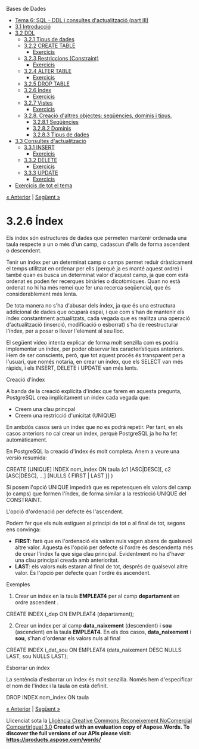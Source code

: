 Bases de Dades

- [Tema 6: SQL - DDL i consultes d'actualització (part III)](index.md)
- [3.1 Introducció](31_introducci.md)
- [3.2 DDL](32_ddl.md) 
  - [3.2.1 Tipus de dades](321_tipus_de_dades.md)
  - [3.2.2 CREATE TABLE](322_create_table.md) 
    - [Exercicis](exercicis.md)
  - [3.2.3 Restriccions (Constraint)](323_restriccions_constraint.md) 
    - [Exercicis](exercicis0.md)
  - [3.2.4 ALTER TABLE](324_alter_table.md) 
    - [Exercicis](exercicis1.md)
  - [3.2.5 DROP TABLE](325_drop_table.md)
  - [3.2.6 Índex](326_ndex.md) 
    - [Exercicis](exercicis2.md)
  - [3.2.7 Vistes](327_vistes.md) 
    - [Exercicis](exercicis3.md)
  - [3.2.8. Creació d'altres objectes: seqüències, dominis i tipus.](328_creaci_daltres_objectes_seqncies_dominis_i_tipus.md) 
    - [3.2.8.1 Seqüències](3281_seqncies.md)
    - [3.2.8.2 Dominis](3282_dominis.md)
    - [3.2.8.3 Tipus de dades](3283_tipus_de_dades.md)
- [3.3 Consultes d'actualització](33_consultes_dactualitzaci.md) 
  - [3.3.1 INSERT](331_insert.md) 
    - [Exercicis](exercicis4.md)
  - [3.3.2 DELETE](332_delete.md) 
    - [Exercicis](exercicis5.md)
  - [3.3.3 UPDATE](333_update.md) 
    - [Exercicis](exercicis6.md)
- [Exercicis de tot el tema](exercicis_de_tot_el_tema.md)

[« Anterior](325_drop_table.md) | [Següent »](exercicis2.md)
# <a name="main"></a>**3.2.6 Índex**


Els índex són estructures de dades que permeten mantenir ordenada una taula respecte a un o més d'un camp, cadascun d'ells de forma ascendent o descendent.

Tenir un índex per un determinat camp o camps permet reduir dràsticament el temps utilitzat en ordenar per ells (perquè ja es manté aquest ordre) i també quan es busca un determinat valor d'aquest camp, ja que com està ordenat es poden fer recerques binàries o dicotòmiques. Quan no està ordenat no hi ha més remei que fer una recerca seqüencial, que és considerablement més lenta.

De tota manera no s'ha d'abusar dels índex, ja que és una estructura addicional de dades que ocuparà espai, i que com s'han de mantenir els índex constantment actualitzats, cada vegada que es realitza una operació d'actualització (inserció, modificació o esborrat) s'ha de reestructurar l'índex, per a posar o llevar l'element al seu lloc.

El següent vídeo intenta explicar de forma molt senzilla com es podria implementar un índex, per poder observar les característiques anteriors. Hem de ser conscients, però, que tot aquest procés és transparent per a l'usuari, que només notaria, en crear un índex, que els SELECT van més ràpids, i els INSERT, DELETE i UPDATE van més lents.





Creació d'índex

A banda de la creació explícita d'índex que farem en aquesta pregunta, PostgreSQL crea implícitament un índex cada vegada que:

- Creem una clau princpal
- Creem una restricció d'unicitat (UNIQUE)

En ambdós casos serà un índex que no es podrà repetir. Per tant, en els casos anteriors no cal crear un índex, perquè PostgreSQL ja ho ha fet automàticament.

En PostgreSQL la creació d'índex és molt completa. Anem a veure una versió resumida:

CREATE [UNIQUE] INDEX nom\_índex 
ON taula (c1 [ASC|DESC][, c2 [ASC|DESC], ...] [NULLS { FIRST | LAST }] )

Si posem l'opció UNIQUE impedirà que es repetesquen els valors del camp (o camps) que formen l'índex, de forma similar a la restricció UNIQUE del CONSTRAINT.

L'opció d'ordenació per defecte és l'ascendent.

Podem fer que els nuls estiguen al principi de tot o al final de tot, segons ens convinga:

- **FIRST**: farà que en l'ordenació els valors nuls vagen abans de qualsevol altre valor. Aquesta és l'opció per defecte si l'ordre és descendenta més de crear l'índex fa que siga clau principal. Evidentment no ha d'haver una clau principal creada amb anterioritat.
- **LAST**: els valors nuls estaran al final de tot, després de qualsevol altre valor. És l'opció per defecte quan l'ordre és ascendent.



Exemples

1. Crear un índex en la taula **EMPLEAT4** per al camp **departament** en ordre ascendent .

CREATE INDEX i\_dep ON EMPLEAT4 (departament);



2. Crear un index per al camp **data\_naixement** (descendent) i **sou** (ascendent) en la taula **EMPLEAT4**. En els dos casos, **data\_naixement** i **sou**, s'han d'ordenar els valors nuls al final

CREATE INDEX i\_dat\_sou ON EMPLEAT4 (data\_naixement DESC NULLS LAST, sou NULLS LAST);

Esborrar un índex 

La sentència d'esborrar un índex és molt senzilla. Només hem d'especificar el nom de l'índex i la taula on està definit. 

DROP INDEX nom\_índex ON taula 

[« Anterior](325_drop_table.md) | [Següent »](exercicis2.md)

Llicenciat sota la [Llicència Creative Commons Reconeixement NoComercial CompartirIgual 3.0](http://creativecommons.org/licenses/by-nc-sa/3.0/)
**Created with an evaluation copy of Aspose.Words. To discover the full versions of our APIs please visit: https://products.aspose.com/words/**

